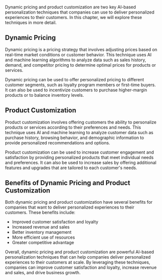 
Dynamic pricing and product customization are two key AI-based personalization techniques that companies can use to deliver personalized experiences to their customers. In this chapter, we will explore these techniques in more detail.

Dynamic Pricing
---------------

Dynamic pricing is a pricing strategy that involves adjusting prices based on real-time market conditions or customer behavior. This technique uses AI and machine learning algorithms to analyze data such as sales history, demand, and competitor pricing to determine optimal prices for products or services.

Dynamic pricing can be used to offer personalized pricing to different customer segments, such as loyalty program members or first-time buyers. It can also be used to incentivize customers to purchase higher-margin products or to balance inventory levels.

Product Customization
---------------------

Product customization involves offering customers the ability to personalize products or services according to their preferences and needs. This technique uses AI and machine learning to analyze customer data such as purchase history, browsing behavior, and demographic information to provide personalized recommendations and options.

Product customization can be used to increase customer engagement and satisfaction by providing personalized products that meet individual needs and preferences. It can also be used to increase sales by offering additional features and upgrades that are tailored to each customer's needs.

Benefits of Dynamic Pricing and Product Customization
-----------------------------------------------------

Both dynamic pricing and product customization have several benefits for companies that want to deliver personalized experiences to their customers. These benefits include:

* Improved customer satisfaction and loyalty
* Increased revenue and sales
* Better inventory management
* More efficient use of resources
* Greater competitive advantage

Overall, dynamic pricing and product customization are powerful AI-based personalization techniques that can help companies deliver personalized experiences to their customers at scale. By leveraging these techniques, companies can improve customer satisfaction and loyalty, increase revenue and sales, and drive business growth.
